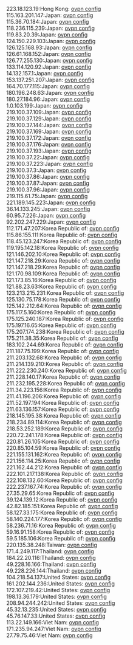 223.18.123.19:Hong Kong: [ovpn config](vpn/223_18_123_19.ovpn)  
115.163.201.147:Japan: [ovpn config](vpn/115_163_201_147.ovpn)  
115.36.70.184:Japan: [ovpn config](vpn/115_36_70_184.ovpn)  
118.236.115.239:Japan: [ovpn config](vpn/118_236_115_239.ovpn)  
119.83.20.39:Japan: [ovpn config](vpn/119_83_20_39.ovpn)  
124.150.229.103:Japan: [ovpn config](vpn/124_150_229_103.ovpn)  
126.125.168.93:Japan: [ovpn config](vpn/126_125_168_93.ovpn)  
126.61.168.152:Japan: [ovpn config](vpn/126_61_168_152.ovpn)  
126.77.255.130:Japan: [ovpn config](vpn/126_77_255_130.ovpn)  
133.114.120.92:Japan: [ovpn config](vpn/133_114_120_92.ovpn)  
14.132.157.1:Japan: [ovpn config](vpn/14_132_157_1.ovpn)  
153.137.251.207:Japan: [ovpn config](vpn/153_137_251_207.ovpn)  
164.70.177.115:Japan: [ovpn config](vpn/164_70_177_115.ovpn)  
180.196.248.63:Japan: [ovpn config](vpn/180_196_248_63.ovpn)  
180.27.184.96:Japan: [ovpn config](vpn/180_27_184_96.ovpn)  
1.0.103.199:Japan: [ovpn config](vpn/1_0_103_199.ovpn)  
219.100.37.109:Japan: [ovpn config](vpn/219_100_37_109.ovpn)  
219.100.37.129:Japan: [ovpn config](vpn/219_100_37_129.ovpn)  
219.100.37.144:Japan: [ovpn config](vpn/219_100_37_144.ovpn)  
219.100.37.169:Japan: [ovpn config](vpn/219_100_37_169.ovpn)  
219.100.37.172:Japan: [ovpn config](vpn/219_100_37_172.ovpn)  
219.100.37.176:Japan: [ovpn config](vpn/219_100_37_176.ovpn)  
219.100.37.193:Japan: [ovpn config](vpn/219_100_37_193.ovpn)  
219.100.37.22:Japan: [ovpn config](vpn/219_100_37_22.ovpn)  
219.100.37.223:Japan: [ovpn config](vpn/219_100_37_223.ovpn)  
219.100.37.3:Japan: [ovpn config](vpn/219_100_37_3.ovpn)  
219.100.37.86:Japan: [ovpn config](vpn/219_100_37_86.ovpn)  
219.100.37.87:Japan: [ovpn config](vpn/219_100_37_87.ovpn)  
219.100.37.96:Japan: [ovpn config](vpn/219_100_37_96.ovpn)  
219.115.61.75:Japan: [ovpn config](vpn/219_115_61_75.ovpn)  
221.189.145.223:Japan: [ovpn config](vpn/221_189_145_223.ovpn)  
36.14.133.245:Japan: [ovpn config](vpn/36_14_133_245.ovpn)  
60.95.7.226:Japan: [ovpn config](vpn/60_95_7_226.ovpn)  
92.202.247.229:Japan: [ovpn config](vpn/92_202_247_229.ovpn)  
112.171.47.207:Korea Republic of: [ovpn config](vpn/112_171_47_207.ovpn)  
115.86.155.111:Korea Republic of: [ovpn config](vpn/115_86_155_111.ovpn)  
118.45.123.247:Korea Republic of: [ovpn config](vpn/118_45_123_247.ovpn)  
119.195.142.18:Korea Republic of: [ovpn config](vpn/119_195_142_18.ovpn)  
121.146.202.10:Korea Republic of: [ovpn config](vpn/121_146_202_10.ovpn)  
121.147.218.29:Korea Republic of: [ovpn config](vpn/121_147_218_29.ovpn)  
121.147.218.29:Korea Republic of: [ovpn config](vpn/121_147_218_29.ovpn)  
121.170.98.109:Korea Republic of: [ovpn config](vpn/121_170_98_109.ovpn)  
121.173.85.16:Korea Republic of: [ovpn config](vpn/121_173_85_16.ovpn)  
121.88.23.63:Korea Republic of: [ovpn config](vpn/121_88_23_63.ovpn)  
123.213.215.231:Korea Republic of: [ovpn config](vpn/123_213_215_231.ovpn)  
125.130.75.178:Korea Republic of: [ovpn config](vpn/125_130_75_178.ovpn)  
125.142.212.64:Korea Republic of: [ovpn config](vpn/125_142_212_64.ovpn)  
175.117.5.160:Korea Republic of: [ovpn config](vpn/175_117_5_160.ovpn)  
175.125.240.187:Korea Republic of: [ovpn config](vpn/175_125_240_187.ovpn)  
175.197.16.65:Korea Republic of: [ovpn config](vpn/175_197_16_65.ovpn)  
175.207.174.238:Korea Republic of: [ovpn config](vpn/175_207_174_238.ovpn)  
175.211.38.35:Korea Republic of: [ovpn config](vpn/175_211_38_35.ovpn)  
183.102.244.69:Korea Republic of: [ovpn config](vpn/183_102_244_69.ovpn)  
211.187.75.199:Korea Republic of: [ovpn config](vpn/211_187_75_199.ovpn)  
211.203.132.68:Korea Republic of: [ovpn config](vpn/211_203_132_68.ovpn)  
211.214.139.210:Korea Republic of: [ovpn config](vpn/211_214_139_210.ovpn)  
211.222.230.240:Korea Republic of: [ovpn config](vpn/211_222_230_240.ovpn)  
211.228.140.17:Korea Republic of: [ovpn config](vpn/211_228_140_17.ovpn)  
211.232.195.228:Korea Republic of: [ovpn config](vpn/211_232_195_228.ovpn)  
211.34.223.156:Korea Republic of: [ovpn config](vpn/211_34_223_156.ovpn)  
211.41.196.206:Korea Republic of: [ovpn config](vpn/211_41_196_206.ovpn)  
211.52.197.194:Korea Republic of: [ovpn config](vpn/211_52_197_194.ovpn)  
211.63.136.157:Korea Republic of: [ovpn config](vpn/211_63_136_157.ovpn)  
218.145.195.38:Korea Republic of: [ovpn config](vpn/218_145_195_38.ovpn)  
218.234.89.114:Korea Republic of: [ovpn config](vpn/218_234_89_114.ovpn)  
218.53.252.189:Korea Republic of: [ovpn config](vpn/218_53_252_189.ovpn)  
220.72.241.178:Korea Republic of: [ovpn config](vpn/220_72_241_178.ovpn)  
220.81.26.105:Korea Republic of: [ovpn config](vpn/220_81_26_105.ovpn)  
220.85.104.59:Korea Republic of: [ovpn config](vpn/220_85_104_59.ovpn)  
221.155.131.162:Korea Republic of: [ovpn config](vpn/221_155_131_162.ovpn)  
221.156.114.25:Korea Republic of: [ovpn config](vpn/221_156_114_25.ovpn)  
221.162.44.212:Korea Republic of: [ovpn config](vpn/221_162_44_212.ovpn)  
222.101.217.138:Korea Republic of: [ovpn config](vpn/222_101_217_138.ovpn)  
222.108.132.60:Korea Republic of: [ovpn config](vpn/222_108_132_60.ovpn)  
222.237.167.74:Korea Republic of: [ovpn config](vpn/222_237_167_74.ovpn)  
27.35.29.65:Korea Republic of: [ovpn config](vpn/27_35_29_65.ovpn)  
39.124.139.12:Korea Republic of: [ovpn config](vpn/39_124_139_12.ovpn)  
42.82.185.151:Korea Republic of: [ovpn config](vpn/42_82_185_151.ovpn)  
58.127.33.175:Korea Republic of: [ovpn config](vpn/58_127_33_175.ovpn)  
58.140.224.177:Korea Republic of: [ovpn config](vpn/58_140_224_177.ovpn)  
58.236.71.16:Korea Republic of: [ovpn config](vpn/58_236_71_16.ovpn)  
59.16.91.158:Korea Republic of: [ovpn config](vpn/59_16_91_158.ovpn)  
59.5.185.106:Korea Republic of: [ovpn config](vpn/59_5_185_106.ovpn)  
220.135.38.248:Taiwan: [ovpn config](vpn/220_135_38_248.ovpn)  
171.4.249.117:Thailand: [ovpn config](vpn/171_4_249_117.ovpn)  
184.22.20.116:Thailand: [ovpn config](vpn/184_22_20_116.ovpn)  
49.228.16.166:Thailand: [ovpn config](vpn/49_228_16_166.ovpn)  
49.228.226.144:Thailand: [ovpn config](vpn/49_228_226_144.ovpn)  
104.218.54.137:United States: [ovpn config](vpn/104_218_54_137.ovpn)  
161.202.144.236:United States: [ovpn config](vpn/161_202_144_236.ovpn)  
172.107.219.42:United States: [ovpn config](vpn/172_107_219_42.ovpn)  
198.13.36.179:United States: [ovpn config](vpn/198_13_36_179.ovpn)  
208.94.244.242:United States: [ovpn config](vpn/208_94_244_242.ovpn)  
45.32.13.235:United States: [ovpn config](vpn/45_32_13_235.ovpn)  
45.76.147.33:United States: [ovpn config](vpn/45_76_147_33.ovpn)  
113.22.149.166:Viet Nam: [ovpn config](vpn/113_22_149_166.ovpn)  
171.235.94.247:Viet Nam: [ovpn config](vpn/171_235_94_247.ovpn)  
27.79.75.46:Viet Nam: [ovpn config](vpn/27_79_75_46.ovpn)  
